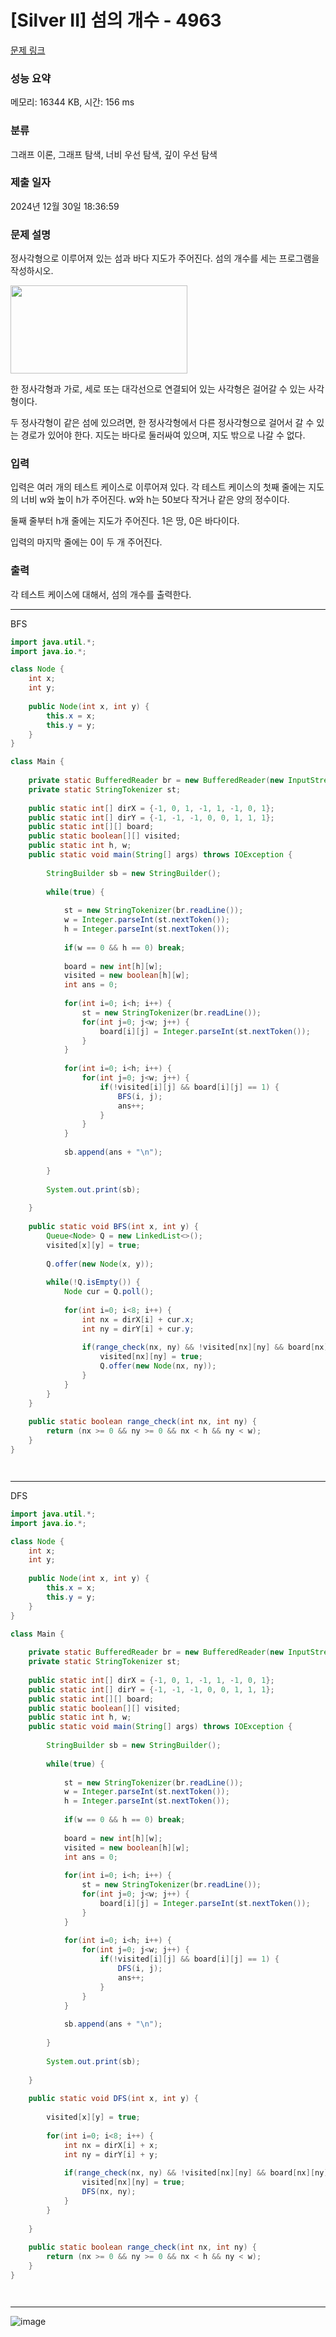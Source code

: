 # [Silver II] 섬의 개수 - 4963 

[문제 링크](https://www.acmicpc.net/problem/4963) 

### 성능 요약

메모리: 16344 KB, 시간: 156 ms

### 분류

그래프 이론, 그래프 탐색, 너비 우선 탐색, 깊이 우선 탐색

### 제출 일자

2024년 12월 30일 18:36:59

### 문제 설명

<p>정사각형으로 이루어져 있는 섬과 바다 지도가 주어진다. 섬의 개수를 세는 프로그램을 작성하시오.</p>

<p><img alt="" src="https://www.acmicpc.net/upload/images/island.png" style="width: 283px; height: 141px;"></p>

<p>한 정사각형과 가로, 세로 또는 대각선으로 연결되어 있는 사각형은 걸어갈 수 있는 사각형이다. </p>

<p>두 정사각형이 같은 섬에 있으려면, 한 정사각형에서 다른 정사각형으로 걸어서 갈 수 있는 경로가 있어야 한다. 지도는 바다로 둘러싸여 있으며, 지도 밖으로 나갈 수 없다.</p>

### 입력 

 <p>입력은 여러 개의 테스트 케이스로 이루어져 있다. 각 테스트 케이스의 첫째 줄에는 지도의 너비 w와 높이 h가 주어진다. w와 h는 50보다 작거나 같은 양의 정수이다.</p>

<p>둘째 줄부터 h개 줄에는 지도가 주어진다. 1은 땅, 0은 바다이다.</p>

<p>입력의 마지막 줄에는 0이 두 개 주어진다.</p>

### 출력 

 <p>각 테스트 케이스에 대해서, 섬의 개수를 출력한다.</p>

---

BFS

```java
import java.util.*;
import java.io.*;

class Node {
    int x;
    int y;
    
    public Node(int x, int y) {
        this.x = x;
        this.y = y;
    }
}

class Main {
    
    private static BufferedReader br = new BufferedReader(new InputStreamReader(System.in));
    private static StringTokenizer st;
    
    public static int[] dirX = {-1, 0, 1, -1, 1, -1, 0, 1};
    public static int[] dirY = {-1, -1, -1, 0, 0, 1, 1, 1};
    public static int[][] board;
    public static boolean[][] visited;
    public static int h, w;
    public static void main(String[] args) throws IOException {
        
        StringBuilder sb = new StringBuilder();
        
        while(true) {
            
            st = new StringTokenizer(br.readLine());
            w = Integer.parseInt(st.nextToken());
            h = Integer.parseInt(st.nextToken());
            
            if(w == 0 && h == 0) break;
            
            board = new int[h][w];
            visited = new boolean[h][w];
            int ans = 0;
            
            for(int i=0; i<h; i++) {
                st = new StringTokenizer(br.readLine());
                for(int j=0; j<w; j++) {
                    board[i][j] = Integer.parseInt(st.nextToken());
                }
            }
            
            for(int i=0; i<h; i++) {
                for(int j=0; j<w; j++) {
                    if(!visited[i][j] && board[i][j] == 1) {
                        BFS(i, j);
                        ans++;
                    }
                }
            }
            
            sb.append(ans + "\n");
            
        }
        
        System.out.print(sb);
        
    }
    
    public static void BFS(int x, int y) {
        Queue<Node> Q = new LinkedList<>();
        visited[x][y] = true;
        
        Q.offer(new Node(x, y));
        
        while(!Q.isEmpty()) {
            Node cur = Q.poll();
            
            for(int i=0; i<8; i++) {
                int nx = dirX[i] + cur.x;
                int ny = dirY[i] + cur.y;
                
                if(range_check(nx, ny) && !visited[nx][ny] && board[nx][ny] == 1) {
                    visited[nx][ny] = true;
                    Q.offer(new Node(nx, ny));
                }
            }
        }
    }
    
    public static boolean range_check(int nx, int ny) {
        return (nx >= 0 && ny >= 0 && nx < h && ny < w);
    }
}




```

---

DFS

```java
import java.util.*;
import java.io.*;

class Node {
    int x;
    int y;
    
    public Node(int x, int y) {
        this.x = x;
        this.y = y;
    }
}

class Main {
    
    private static BufferedReader br = new BufferedReader(new InputStreamReader(System.in));
    private static StringTokenizer st;
    
    public static int[] dirX = {-1, 0, 1, -1, 1, -1, 0, 1};
    public static int[] dirY = {-1, -1, -1, 0, 0, 1, 1, 1};
    public static int[][] board;
    public static boolean[][] visited;
    public static int h, w;
    public static void main(String[] args) throws IOException {
        
        StringBuilder sb = new StringBuilder();
        
        while(true) {
            
            st = new StringTokenizer(br.readLine());
            w = Integer.parseInt(st.nextToken());
            h = Integer.parseInt(st.nextToken());
            
            if(w == 0 && h == 0) break;
            
            board = new int[h][w];
            visited = new boolean[h][w];
            int ans = 0;
            
            for(int i=0; i<h; i++) {
                st = new StringTokenizer(br.readLine());
                for(int j=0; j<w; j++) {
                    board[i][j] = Integer.parseInt(st.nextToken());
                }
            }
            
            for(int i=0; i<h; i++) {
                for(int j=0; j<w; j++) {
                    if(!visited[i][j] && board[i][j] == 1) {
                        DFS(i, j);
                        ans++;
                    }
                }
            }
            
            sb.append(ans + "\n");
            
        }
        
        System.out.print(sb);
        
    }
    
    public static void DFS(int x, int y) {
        
        visited[x][y] = true;
        
        for(int i=0; i<8; i++) {
            int nx = dirX[i] + x;
            int ny = dirY[i] + y;
            
            if(range_check(nx, ny) && !visited[nx][ny] && board[nx][ny] == 1) {
                visited[nx][ny] = true;
                DFS(nx, ny);
            }
        }
        
    }
    
    public static boolean range_check(int nx, int ny) {
        return (nx >= 0 && ny >= 0 && nx < h && ny < w);
    }
}




```

---

![image](https://github.com/user-attachments/assets/3aec4fd0-4d6e-46bc-a1b3-62a182f034c8)
